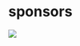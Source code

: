# sponsors

<a href="https://read.cash/become-a-sponsor/Read.Cash"><img src="https://rcimg.net/images/sponsors/svg/Read.Cash.svg" style="margin: auto"></a>
